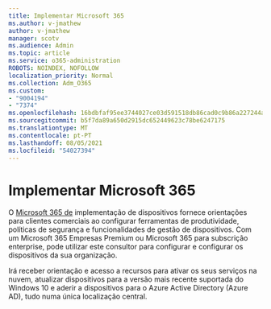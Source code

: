 ```yaml
---
title: Implementar Microsoft 365
ms.author: v-jmathew
author: v-jmathew
manager: scotv
ms.audience: Admin
ms.topic: article
ms.service: o365-administration
ROBOTS: NOINDEX, NOFOLLOW
localization_priority: Normal
ms.collection: Adm_O365
ms.custom:
- "9004194"
- "7374"
ms.openlocfilehash: 16bdbfaf95ee3744027ce03d591518db86cad0c9b86a227244a908245501eb6d
ms.sourcegitcommit: b5f7da89a650d2915dc652449623c78be6247175
ms.translationtype: MT
ms.contentlocale: pt-PT
ms.lasthandoff: 08/05/2021
ms.locfileid: "54027394"
---
```

# <a name="deploy-microsoft-365"></a>Implementar Microsoft 365

O [Microsoft 365 de](https://go.microsoft.com/fwlink/?linkid=2072646) implementação de dispositivos fornece orientações para clientes comerciais ao configurar ferramentas de produtividade, políticas de segurança e funcionalidades de gestão de dispositivos. Com um Microsoft 365 Empresas Premium ou Microsoft 365 para subscrição enterprise, pode utilizar este consultor para configurar e configurar os dispositivos da sua organização.

Irá receber orientação e acesso a recursos para ativar os seus serviços na nuvem, atualizar dispositivos para a versão mais recente suportada do Windows 10 e aderir a dispositivos para o Azure Active Directory (Azure AD), tudo numa única localização central.
